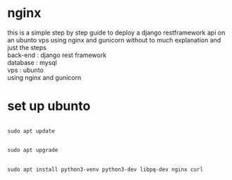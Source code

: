 # nginx
this is a simple step by step guide to deploy a django restframework api on an ubunto vps using nginx and gunicorn without to much explanation and just the steps<br />
back-end : django rest framework<br />
database : mysql<br />
vps : ubunto<br />
using nginx and gunicorn<br />

# set up ubunto
###### 
    sudo apt update
##
``` sudo apt upgrade ``` <br />
##
``` sudo apt install python3-venv python3-dev libpq-dev nginx curl ``` <br />
